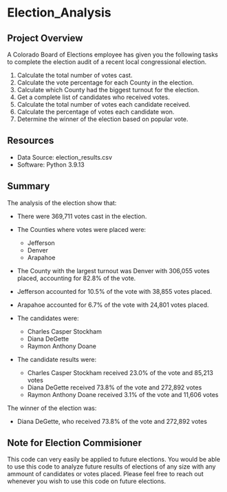 # Election_Analysis

## Project Overview
A Colorado Board of Elections employee has given you the following tasks to complete the election audit of a recent local congressional election.

1. Calculate the total number of votes cast.
2. Calculate the vote percentage for each County in the election.
3. Calculate which County had the biggest turnout for the election.
4. Get a complete list of candidates who received votes.
5. Calculate the total number of votes each candidate received.
6. Calculate the percentage of votes each candidate won.
7. Determine the winner of the election based on popular vote.

## Resources

- Data Source: election_results.csv
- Software: Python 3.9.13

## Summary

The analysis of the election show that:
- There were 369,711 votes cast in the election.
- The Counties where votes were placed were:
  - Jefferson
  - Denver
  - Arapahoe 
- The County with the largest turnout was Denver with 306,055 votes placed, accounting for 82.8% of the vote.
- Jefferson accounted for 10.5% of the vote with 38,855 votes placed.
- Arapahoe accounted for 6.7% of the vote with 24,801 votes placed.

- The candidates were:
  - Charles Casper Stockham
  - Diana DeGette
  - Raymon Anthony Doane
  
- The candidate results were:
  - Charles Casper Stockham received 23.0% of the vote and 85,213 votes
  - Diana DeGette received 73.8% of the vote and 272,892 votes
  - Raymon Anthony Doane received 3.1% of the vote and 11,606 votes
  
The winner of the election was:
  - Diana DeGette, who received 73.8% of the vote and 272,892 votes

## Note for Election Commisioner
This code can very easily be applied to future elections. You would be able to use this code to analyze future results of elections of any size with any ammount of candidates or votes placed. Please feel free to reach out whenever you wish to use this code on future elections. 
